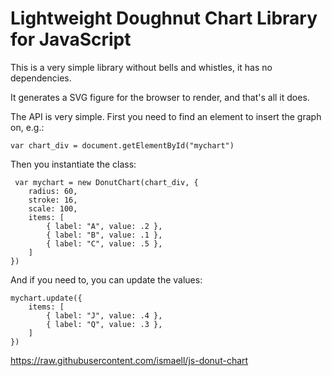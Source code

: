 Lightweight Doughnut Chart Library for JavaScript
=================================================
This is a very simple library without bells and whistles, it has no
dependencies.

It generates a SVG figure for the browser to render, and that's all it does.

The API is very simple. First you need to find an element to insert the graph on, e.g.:

    var chart_div = document.getElementById("mychart")

Then you instantiate the class:

     var mychart = new DonutChart(chart_div, {
        radius: 60,
        stroke: 16,
        scale: 100,
        items: [
            { label: "A", value: .2 },
            { label: "B", value: .1 },
            { label: "C", value: .5 },
        ]
    })

And if you need to, you can update the values:

    mychart.update({
        items: [
            { label: "J", value: .4 },
            { label: "Q", value: .3 },
        ]
    })


https://raw.githubusercontent.com/ismaell/js-donut-chart